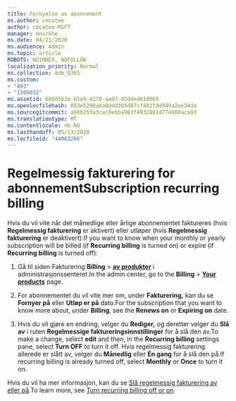 ```yaml
---
title: Fornyelse av abonnement
ms.author: cmcatee
author: cmcatee-MSFT
manager: mnirkhe
ms.date: 04/21/2020
ms.audience: Admin
ms.topic: article
ROBOTS: NOINDEX, NOFOLLOW
localization_priority: Normal
ms.collection: Adm_O365
ms.custom:
- "493"
- "1500032"
ms.assetid: 6860563a-b5e9-42f0-aa97-d2d4ed810069
ms.openlocfilehash: 083e5298aba0ddd3b5d87cf482fdd949a2ee34da
ms.sourcegitcommit: a98b25fa3cac9ebba983f4932881d774880aca93
ms.translationtype: MT
ms.contentlocale: nb-NO
ms.lasthandoff: 05/13/2020
ms.locfileid: "44063266"
---
```

# <a name="subscription-recurring-billing"></a><span data-ttu-id="c0907-102">Regelmessig fakturering for abonnement</span><span class="sxs-lookup"><span data-stu-id="c0907-102">Subscription recurring billing</span></span>

<span data-ttu-id="c0907-103">Hvis du vil vite når det månedlige eller årlige abonnementet faktureres (hvis **Regelmessig fakturering** er aktivert) eller utløper (hvis **Regelmessig fakturering** er deaktivert):</span><span class="sxs-lookup"><span data-stu-id="c0907-103">If you want to know when your monthly or yearly subscription will be billed (if **Recurring billing** is turned on) or expire (if **Recurring billing** is turned off):</span></span>
  
1. <span data-ttu-id="c0907-104">Gå til siden Fakturering **Billing** \> **[av produkter](https://go.microsoft.com/fwlink/p/?linkid=842054)** i administrasjonssenteret.</span><span class="sxs-lookup"><span data-stu-id="c0907-104">In the admin center, go to the **Billing** \> **[Your products](https://go.microsoft.com/fwlink/p/?linkid=842054)** page.</span></span>

2. <span data-ttu-id="c0907-105">For abonnementet du vil vite mer om, under **Fakturering,** kan du se **Fornyer på** eller **Utløp er på** dato.</span><span class="sxs-lookup"><span data-stu-id="c0907-105">For the subscription that you want to know more about, under **Billing**, see the **Renews on** or **Expiring on** date.</span></span>

4. <span data-ttu-id="c0907-106">Hvis du vil gjøre en endring, velger du **Rediger,** og deretter velger du **Slå av** i ruten **Regelmessige faktureringsinnstillinger** for å slå den av.</span><span class="sxs-lookup"><span data-stu-id="c0907-106">To make a change, select **edit** and then, in the **Recurring billing** settings pane, select **Turn OFF** to turn it off.</span></span> <span data-ttu-id="c0907-107">Hvis regelmessig fakturering allerede er slått av, velger du **Månedlig** eller **Én gang** for å slå den på.</span><span class="sxs-lookup"><span data-stu-id="c0907-107">If recurring billing is already turned off, select **Monthly** or **Once** to turn it on.</span></span>

<span data-ttu-id="c0907-108">Hvis du vil ha mer informasjon, kan du se [Slå regelmessig fakturering av eller på](https://docs.microsoft.com/office365/admin/subscriptions-and-billing/renew-your-subscription).</span><span class="sxs-lookup"><span data-stu-id="c0907-108">To learn more, see [Turn recurring billing off or on](https://docs.microsoft.com/office365/admin/subscriptions-and-billing/renew-your-subscription).</span></span>